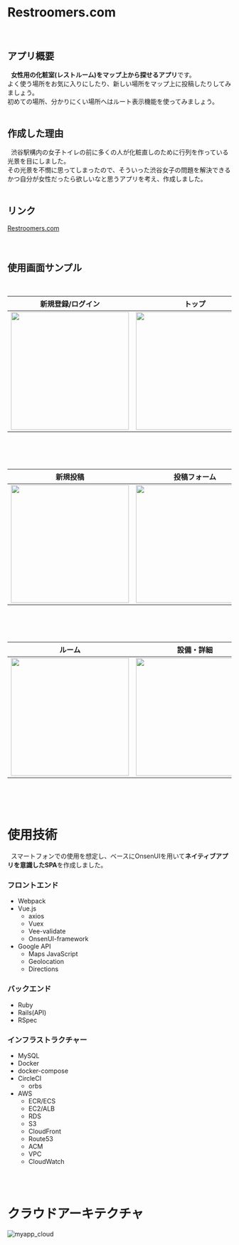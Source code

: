 # Restroomers.com
<br/>

## アプリ概要
&nbsp; **女性用の化粧室(レストルーム)をマップ上から探せるアプリ**です。  
よく使う場所をお気に入りにしたり、新しい場所をマップ上に投稿したりしてみましょう。  
初めての場所、分かりにくい場所へはルート表示機能を使ってみましょう。
<br/>
<br/>

## 作成した理由
&nbsp; 渋谷駅構内の女子トイレの前に多くの人が化粧直しのために行列を作っている光景を目にしました。  
その光景を不憫に思ってしまったので、そういった渋谷女子の問題を解決できるかつ自分が女性だったら欲しいなと思うアプリを考え、作成しました。
<br/>
<br/>

## リンク
[Restroomers.com](https://www.restroomers.com/ "サイトを見る")
<br/>
<br/>
<br/>


## 使用画面サンプル
<br/>

| 新規登録/ログイン| トップ | 検索機能 |
| :---: | :---: | :---: |
| <img src="https://i.gyazo.com/4e20f6e0fb70683b3eca0be1112ad970.png" width="265px"> | <img src="https://i.gyazo.com/b1ab5a6777da8fb10379cd9042941f93.png" width="265px"> | <img src="https://i.gyazo.com/1697c67daed0f21d064e7041adef2401.png" width="265px"> |  
<br/>
<br/>
<br/>

| 新規投稿 | 投稿フォーム | ルート表示 |
| :---: | :---: | :---: |
| <img src="https://i.gyazo.com/e3414c0196bdc9e10abb78d6f2f3b600.png" width="265px"> | <img src="https://i.gyazo.com/3a4dff5ca8858e9895df859657bef811.png" width="265px"> | <img src="https://i.gyazo.com/a8551577eed47d1a16d6f2ee337c6196.png" width="265px"> |
<br/>
<br/>
<br/>

| ルーム | 設備・詳細 | 口コミ |
| :---: | :---: | :---: |
| <img src="https://i.gyazo.com/e88ba7fb14074d80a3efc8d10d8931ff.png" width="265px"> | <img src="https://i.gyazo.com/3da843e9cc7ec9b837a96d8d82fcc8c3.png" width="265px"> | <img src="https://i.gyazo.com/c1d74dd242c214ba5bb42e2212d2b91b.png" width="265px"> |
<br/>
<br/>
<br/>



# 使用技術
&nbsp; スマートフォンでの使用を想定し、ベースにOnsenUIを用いて**ネイティブアプリを意識したSPA**を作成しました。

### フロントエンド
- Webpack
- Vue.js
  - axios
  - Vuex
  - Vee-validate
  - OnsenUI-framework
- Google API
  - Maps JavaScript
  - Geolocation
  - Directions
  
### バックエンド
- Ruby
- Rails(API)
- RSpec

### インフラストラクチャー
- MySQL
- Docker
- docker-compose
- CircleCI
  - orbs
- AWS
  - ECR/ECS
  - EC2/ALB
  - RDS
  - S3
  - CloudFront
  - Route53
  - ACM
  - VPC
  - CloudWatch
<br/>
<br/>


# クラウドアーキテクチャ
![myapp_cloud](https://user-images.githubusercontent.com/49634472/68024489-97753380-fced-11e9-886d-9e288f04789c.png)
